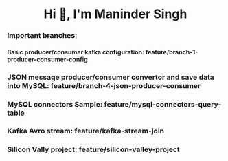 <h1 align="center">Hi 👋, I'm Maninder Singh</h1>

<h3 align="left">Important branches:</h3>
<h4 align="left">Basic producer/consumer kafka configuration: feature/branch-1-producer-consumer-config</h4>
<h3 align="left">JSON message producer/consumer convertor and save data into MySQL: feature/branch-4-json-producer-consumer</h3>
<h3 align="left">MySQL connectors Sample: feature/mysql-connectors-query-table</h3>
<h3 align="left">Kafka Avro stream: feature/kafka-stream-join</h3>
<h3 align="left">Silicon Vally project: feature/silicon-valley-project</h3>
<p align="left">
</p>
